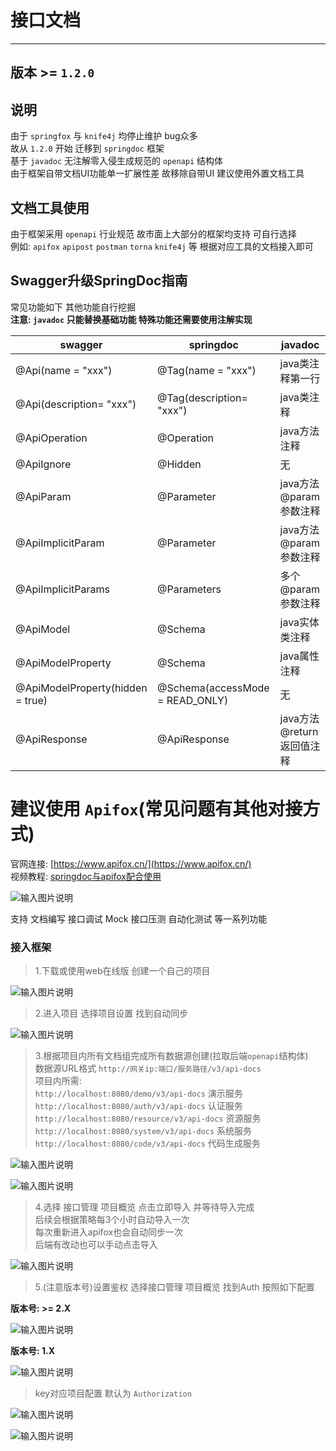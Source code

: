 # 接口文档
- - -
## 版本 >= `1.2.0`
## 说明
由于 `springfox` 与 `knife4j` 均停止维护 bug众多<br>
故从 `1.2.0` 开始 迁移到 `springdoc` 框架<br>
基于 `javadoc` 无注解零入侵生成规范的 `openapi` 结构体<br>
由于框架自带文档UI功能单一扩展性差 故移除自带UI 建议使用外置文档工具

## 文档工具使用
由于框架采用 `openapi` 行业规范 故市面上大部分的框架均支持 可自行选择<br>
例如: `apifox` `apipost` `postman` `torna` `knife4j` 等 根据对应工具的文档接入即可

## Swagger升级SpringDoc指南

常见功能如下 其他功能自行挖掘<br>
**注意: `javadoc` 只能替换基础功能 特殊功能还需要使用注解实现**

| swagger                          | springdoc                       | javadoc            |
|----------------------------------|---------------------------------|--------------------|
| @Api(name = "xxx")               | @Tag(name = "xxx")              | java类注释第一行         |
| @Api(description= "xxx")         | @Tag(description= "xxx")        | java类注释            |
| @ApiOperation                    | @Operation                      | java方法注释           | 
| @ApiIgnore                       | @Hidden                         | 无                  | 
| @ApiParam                        | @Parameter                      | java方法@param参数注释   | 
| @ApiImplicitParam                | @Parameter                      | java方法@param参数注释   | 
| @ApiImplicitParams               | @Parameters                     | 多个@param参数注释       | 
| @ApiModel                        | @Schema                         | java实体类注释          | 
| @ApiModelProperty                | @Schema                         | java属性注释           | 
| @ApiModelProperty(hidden = true) | @Schema(accessMode = READ_ONLY) | 无                  | 
| @ApiResponse                     | @ApiResponse                    | java方法@return返回值注释 | 

# 建议使用 `Apifox`(常见问题有其他对接方式)

官网连接: [https://www.apifox.cn/](https://www.apifox.cn/)<br>
视频教程: [springdoc与apifox配合使用](https://www.bilibili.com/video/BV1mr4y1j75M?p=8&vd_source=8f52c77be3233dbdd1c5e332d4d45bfb)

![输入图片说明](https://foruda.gitee.com/images/1678976476639902970/f1617b40_1766278.png "屏幕截图")

支持 文档编写 接口调试 Mock 接口压测 自动化测试 等一系列功能

### 接入框架

> 1.下载或使用web在线版 创建一个自己的项目<br>

![输入图片说明](https://foruda.gitee.com/images/1678976502850663851/7bbd8728_1766278.png "屏幕截图")

> 2.进入项目 选择项目设置 找到自动同步<br>

![输入图片说明](https://foruda.gitee.com/images/1678976508918240326/6a4a61a8_1766278.png "屏幕截图")

> 3.根据项目内所有文档组完成所有数据源创建(拉取后端`openapi`结构体)<br>
数据源URL格式 `http://网关ip:端口/服务路径/v3/api-docs`<br>
项目内所需:<br>
`http://localhost:8080/demo/v3/api-docs` 演示服务<br>
`http://localhost:8080/auth/v3/api-docs` 认证服务<br>
`http://localhost:8080/resource/v3/api-docs` 资源服务<br>
`http://localhost:8080/system/v3/api-docs` 系统服务<br>
`http://localhost:8080/code/v3/api-docs` 代码生成服务<br>

![输入图片说明](https://foruda.gitee.com/images/1678980352012289965/24e0e4da_1766278.png "屏幕截图")

![输入图片说明](https://foruda.gitee.com/images/1678980368645148754/62308680_1766278.png "屏幕截图")

> 4.选择 接口管理 项目概览 点击立即导入 并等待导入完成<br>
后续会根据策略每3个小时自动导入一次<br>
每次重新进入apifox也会自动同步一次<br>
后端有改动也可以手动点击导入<br>

![输入图片说明](https://foruda.gitee.com/images/1678980393851604773/a0c657d3_1766278.png "屏幕截图")

> 5.(注意版本号)设置鉴权 选择接口管理 项目概览 找到Auth 按照如下配置<br>

**版本号: >= 2.X**

![输入图片说明](https://foruda.gitee.com/images/1690966897370710566/6a688aea_1766278.png "屏幕截图")

**版本号: 1.X**

![输入图片说明](https://foruda.gitee.com/images/1678980398409729963/db4502a0_1766278.png "屏幕截图")

> key对应项目配置 默认为 `Authorization`<br>

![输入图片说明](https://foruda.gitee.com/images/1678976544342001474/c2ff85d3_1766278.png "屏幕截图")

![输入图片说明](https://foruda.gitee.com/images/1678976549237304743/bcdfadda_1766278.png "屏幕截图")


